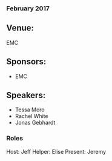 ### February 2017

## Venue:
EMC

## Sponsors:
* EMC

## Speakers:
* Tessa Moro
* Rachel White
* Jonas Gebhardt

### Roles
Host: Jeff
Helper: Elise
Present: Jeremy
